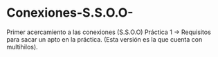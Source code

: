 # Conexiones-S.S.O.O-
Primer acercamiento a las conexiones (S.S.O.O)
Práctica 1 -> Requisitos para sacar un apto en la práctica. (Esta versión es la que cuenta con multihilos).
